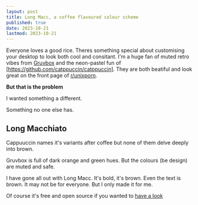 ```yaml
---
layout: post
title: Long Macc, a coffee flavoured colour scheme
published: true
date: 2023-10-21
lastmod: 2023-10-21
---
```


Everyone loves a good rice. Theres something special about customising your desktop to look both cool and consitant. I'm a huge fan of muted retro vibes from [Gruvbox](https://github.com/morhetz/gruvbox) and the neon-pastel fun of [https://github.com/catppuccin/catppuccin]. They are both beatiful and look great on the front page of [r/unixporn](https://www.reddit.com/r/unixporn/).

**But that is the problem**

I wanted something a different.

Something no one else has.

## Long Macchiato

Cappuuccin names it's variants after coffee but none of them delve deeply into brown. 

Gruvbox is full of dark orange and green hues. But the colours (be design) are muted and safe.

I have gone all out with Long Macc. It's bold, it's brown. Even the text is brown. It may not be for everyone. But I only made it for me.

Of course it's free and open source if you wanted to [have a look](https://github.com/benjaminwilliams/long-macc)


